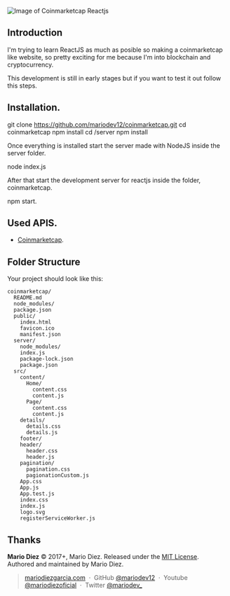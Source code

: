 ![Image of Coinmarketcap Reactjs](https://i.imgur.com/isl3wwa.png)

Introduction
------------

I'm trying to learn ReactJS as much as posible so making a coinmarketcap like website, so pretty exciting for me because I'm into blockchain and cryptocurrency.

This development is still in early stages but if you want to test it out follow this steps.

Installation.
-------------

git clone https://github.com/mariodev12/coinmarketcap.git
cd coinmarketcap
npm install
cd /server
npm install

Once everything is installed start the server made with NodeJS inside the server folder.

node index.js

After that start the development server for reactjs inside the folder, coinmarketcap.

npm start.

Used APIS.
----------

- [Coinmarketcap](https://coinmarketcap.com/api/).

Folder Structure
----------------

Your project should look like this:

```
coinmarketcap/
  README.md
  node_modules/
  package.json
  public/
    index.html
    favicon.ico
    manifest.json
  server/
    node_modules/
    index.js
    package-lock.json
    package.json
  src/
    content/
      Home/
        content.css
        content.js
      Page/
        content.css
        content.js
    details/
      details.css
      details.js
    footer/
    header/
      header.css
      header.js
    pagination/
      pagination.css
      pagionationCustom.js
    App.css
    App.js
    App.test.js
    index.css
    index.js
    logo.svg
    registerServiceWorker.js
```

Thanks
------

**Mario Diez** © 2017+, Mario Diez. Released under the [MIT License].<br>
Authored and maintained by Mario Diez.

> [mariodiezgarcia.com](http://www.mariodiezgarcia.com) &nbsp;&middot;&nbsp;
> GitHub [@mariodev12](https://github.com/mariodev12) &nbsp;&middot;&nbsp;
> Youtube [@mariodiezoficial](https://www.youtube.com/channel/UCisGMoxaVxJMcbio2FBHORg) &nbsp;&middot;&nbsp;
> Twitter [@mariodev_](https://twitter.com/mariodev_)

[MIT License]: http://mit-license.org/